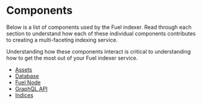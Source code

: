 # Components

Below is a list of components used by the Fuel indexer. Read through each section to understand how each of these individual components contributes to creating a multi-faceting indexing service.

Understanding how these components interact is critical to understanding how to get the most out of your Fuel indexer service.

- [Assets](./assets/index.md)
- [Database](./database/index.md)
- [Fuel Node](./fuel-node.md)
- [GraphQL API](./graphql/index.md)
- [Indices](./indices/index.md)
